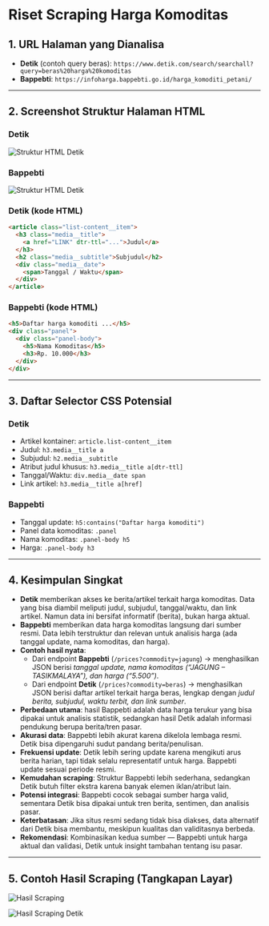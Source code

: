 # Riset Scraping Harga Komoditas

## 1. URL Halaman yang Dianalisa
- **Detik** (contoh query beras): `https://www.detik.com/search/searchall?query=beras%20harga%20komoditas`
- **Bappebti**: `https://infoharga.bappebti.go.id/harga_komoditi_petani/`

---

## 2. Screenshot Struktur Halaman HTML

### Detik
![Struktur HTML Detik](images/css%harga%komoditas%detik.png)

### Bappebti
![Struktur HTML Detik](css%20harga%20komoditas%20detik.png)

### Detik (kode HTML)
```html
<article class="list-content__item">
  <h3 class="media__title">
    <a href="LINK" dtr-ttl="...">Judul</a>
  </h3>
  <h2 class="media__subtitle">Subjudul</h2>
  <div class="media__date">
    <span>Tanggal / Waktu</span>
  </div>
</article>
```

### Bappebti (kode HTML)
```html
<h5>Daftar harga komoditi ...</h5>
<div class="panel">
  <div class="panel-body">
    <h5>Nama Komoditas</h5>
    <h3>Rp. 10.000</h3>
  </div>
</div>
```

---

## 3. Daftar Selector CSS Potensial

### Detik
- Artikel kontainer: `article.list-content__item`
- Judul: `h3.media__title a`
- Subjudul: `h2.media__subtitle`
- Atribut judul khusus: `h3.media__title a[dtr-ttl]`
- Tanggal/Waktu: `div.media__date span`
- Link artikel: `h3.media__title a[href]`

### Bappebti
- Tanggal update: `h5:contains("Daftar harga komoditi")`
- Panel data komoditas: `.panel`
- Nama komoditas: `.panel-body h5`
- Harga: `.panel-body h3`

---

## 4. Kesimpulan Singkat
- **Detik** memberikan akses ke berita/artikel terkait harga komoditas. Data yang bisa diambil meliputi judul, subjudul, tanggal/waktu, dan link artikel. Namun data ini bersifat informatif (berita), bukan harga aktual.
- **Bappebti** memberikan data harga komoditas langsung dari sumber resmi. Data lebih terstruktur dan relevan untuk analisis harga (ada tanggal update, nama komoditas, dan harga).
- **Contoh hasil nyata**:
  - Dari endpoint **Bappebti** (`/prices?commodity=jagung`) → menghasilkan JSON berisi *tanggal update, nama komoditas (“JAGUNG – TASIKMALAYA”), dan harga (“5.500”)*.
  - Dari endpoint **Detik** (`/prices?commodity=beras`) → menghasilkan JSON berisi daftar artikel terkait harga beras, lengkap dengan *judul berita, subjudul, waktu terbit, dan link sumber*.
- **Perbedaan utama**: hasil Bappebti adalah data harga terukur yang bisa dipakai untuk analisis statistik, sedangkan hasil Detik adalah informasi pendukung berupa berita/tren pasar.
- **Akurasi data**: Bappebti lebih akurat karena dikelola lembaga resmi. Detik bisa dipengaruhi sudut pandang berita/penulisan.
- **Frekuensi update**: Detik lebih sering update karena mengikuti arus berita harian, tapi tidak selalu representatif untuk harga. Bappebti update sesuai periode resmi.
- **Kemudahan scraping**: Struktur Bappebti lebih sederhana, sedangkan Detik butuh filter ekstra karena banyak elemen iklan/atribut lain.
- **Potensi integrasi**: Bappebti cocok sebagai sumber harga valid, sementara Detik bisa dipakai untuk tren berita, sentimen, dan analisis pasar.
- **Keterbatasan**: Jika situs resmi sedang tidak bisa diakses, data alternatif dari Detik bisa membantu, meskipun kualitas dan validitasnya berbeda.
- **Rekomendasi**: Kombinasikan kedua sumber — Bappebti untuk harga aktual dan validasi, Detik untuk insight tambahan tentang isu pasar.

---

## 5. Contoh Hasil Scraping (Tangkapan Layar)
![Hasil Scraping](bappebta%get%data%komoditas.png)

![Hasil Scraping Detik](detik%get%data%komoditas.png)


